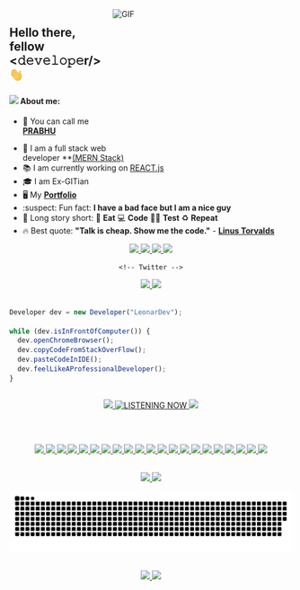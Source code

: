 <img align="right" alt="GIF" src="https://media.giphy.com/media/PiQejEf31116URju4V/giphy.gif" width=320 height=250 />

<h2> Hello there, fellow <𝚍𝚎𝚟𝚎𝚕𝚘𝚙𝚎r/> <img src="https://github.com/LeonarDev/LeonarDev/blob/main/Hi.gif" width="25"> </h2>
<h4> <img src="https://emoji.gg/assets/emoji/7279-vibecat.gif" width="24"/>  About me: </h4>

- 🦁 You can call me **[PRABHU](https://www.instagram.com/heris_patel/)**
<!-- - :office: I am a developer at **[Autoglass](https://www.autoglass.com.br/)** -->
- :green_heart: I am a full stack web developer **[(MERN Stack)](https://www.mongodb.com/mern-stack)
- :books: I am currently working on [REACT.js](https://reactjs.org/)
- 🎓 I am Ex-GITian
- 🖥️ My **[Portfolio](http://heristhesiya.rf.gd/)**
- :suspect: Fun fact: **I have a bad face but I am a nice guy**
- 🧠 Long story short: 🥑 **Eat** 💻 **Code** 💪🏽 **Test** ♻️ **Repeat**
- 🔥 Best quote: **"Talk is cheap. Show me the code."** - **[Linus Torvalds](https://github.com/torvalds)**

<div align="center">
  <!-- LINKEDIN -->
  <a href="https://www.linkedin.com/in/leonardomajevski/"> 
    <img src="https://img.shields.io/badge/linkedin-%230077B5.svg?&style=for-the-badge&logo=linkedin&logoColor=white"/>
  </a>
  
  <!-- MICROSOFT LEARN -->
  <a href = "https://docs.microsoft.com/pt-br/users/leonardev/">
    <img src="https://img.shields.io/badge/microsoft_Profile-0078D4?style=for-the-badge&logo=microsoft&logoColor=white">
  </a>

  <!-- INSTAGRAM -->
  <a href="https://www.instagram.com/maujevski/">
    <img src="https://img.shields.io/badge/instagram-%23E4405F.svg?&style=for-the-badge&logo=instagram&logoColor=white"/>
  </a>

  <!-- STEAM -->
  <a href="https://steamcommunity.com/id/maujevski">
    <img height="30em" src="https://img.shields.io/badge/Steam-000000?&style=for-the-badge&logo=steam&logoColor=white">
  </a>
  
    <!-- Twitter -->
  <a href="https://twitter.com/Heristhesiya1">
    <img height="30em" src="https://img.shields.io/twitter/url?color=blue&label=twitter&style=social">
  </a>
  
  <!-- GMAIL -->
  <a href = "mailto:leonardo.majevski@gmail.com">
    <img src="https://img.shields.io/badge/Gmail-D14836?style=for-the-badge&logo=gmail&logoColor=white">
  </a>
</div>

<br>

<!-- FUNNY CODE -->
```js
Developer dev = new Developer("LeonarDev");

while (dev.isInFrontOfComputer()) {
  dev.openChromeBrowser();
  dev.copyCodeFromStackOverFlow();
  dev.pasteCodeInIDE();
  dev.feelLikeAProfessionalDeveloper();
}
```

##
<!-- SPOTIFY -->
<div align="center">
  <a href="https://open.spotify.com/user/leonardomajevski">
    <img height="150px" src="https://spotify-github-profile.vercel.app/api/view?uid=leonardomajevski&cover_image=true&theme=novatorem">
    <img alt="LISTENING NOW" height="130px" src="https://media.giphy.com/media/J5B1Y8QZnzXXbLQIBu/giphy.gif">
    <img height="130px" src="https://media.giphy.com/media/ZZfJJBF8M1F1UYCU0n/source.gif">
  </a>
</div>

##

<br>
  
<p align="center">
  <!-- LINUX -->
  <a href="https://www.linux.org/">
     <img src="https://img.shields.io/badge/Linux-3f4854?style=for-the-badge&logo=linux&logoColor=000000"/>
  </a>
  
  <!-- Windows -->
  <a href="https://www.microsoft.com/pt-br/windows">
     <img src="https://img.shields.io/badge/Windows-3f4854?style=for-the-badge&logo=windows&logoColor=0078D4"/>
  </a>

  <!-- SHELL -->
  <a href="https://en.wikipedia.org/wiki/Shell_(computing)">
    <img src="https://img.shields.io/badge/Shell_Script-3f4854?style=for-the-badge&logo=windows-terminal&logoColor=white"/>
  </a>

  <!-- GIT -->
  <a href="https://git-scm.com/">
    <img src="https://img.shields.io/badge/git-3f4854?style=for-the-badge&logo=git&logoColor=E95420"/>
  </a>

  <!-- MARKDOWN -->
  <a href="https://daringfireball.net/projects/markdown/">
    <img src="https://img.shields.io/badge/markdown-3f4854?style=for-the-badge&logo=markdown&logoColor=white"/>
  </a>

  <!-- HTML -->
  <a href="https://www.w3.org/html/">
    <img src="https://img.shields.io/badge/HTML5-3f4854?style=for-the-badge&logo=html5&logoColor=E34F26"/>
  </a> 

  <!-- CSS -->
  <a href="https://www.w3schools.com/css/">
    <img src="https://img.shields.io/badge/CSS3-3f4854?style=for-the-badge&logo=css3&logoColor=1572B6"/>
  </a> 

  <!-- BOOTSTRAP -->
  <a href="https://getbootstrap.com/">
    <img src="https://img.shields.io/badge/Bootstrap-3f4854?style=for-the-badge&logo=bootstrap&logoColor=563D7C"/>
  </a>

  <!-- JAVASCRIPT -->
  <a href="https://developer.mozilla.org/en-US/docs/Web/JavaScript">
    <img src="https://img.shields.io/badge/JavaScript-3f4854?style=for-the-badge&logo=javascript&logoColor=F7DF1E"/>
  </a>

  <!-- JEST -->
  <a href ="https://jestjs.io/">
    <img src="https://img.shields.io/badge/Jest-3f4854?style=for-the-badge&logo=jest&logoColor=933E56"/>
  </a>

  <!-- REACT -->
  <a href="https://reactjs.org/">
    <img src="https://img.shields.io/badge/React-3f4854?style=for-the-badge&logo=react&logoColor=61DAFB"/>
  </a>

  <!-- TESTING LIBRARY -->
  <a href="https://testing-library.com/">
    <img src="https://img.shields.io/badge/Testing_Library-3f4854?style=for-the-badge&logo=testing-library&logoColor=EE493A"/>
  </a>

  <!-- REDUX -->
  <a href="https://redux.js.org/">
    <img src="https://img.shields.io/badge/Redux-3f4854?style=for-the-badge&logo=redux&logoColor=7856BC"/>
  </a>

  <!-- NODE -->
  <a href="https://nodejs.org/en/">
    <img src="https://img.shields.io/badge/node.js-3f4854?&style=for-the-badge&logo=node.js&logoColor=8CBF3E"/>
  </a>

  <!-- EXPRESS -->
  <a href="https://expressjs.com/">
    <img src="https://img.shields.io/badge/express.js-3f4854?&style=for-the-badge&logo=express&logoColor=white"/>
  </a>

  <!-- C# -->
  <a href="https://docs.microsoft.com/en-us/dotnet/csharp/">
    <img src="https://img.shields.io/badge/c_sharp-3f4854?&style=for-the-badge&logo=c-sharp&logoColor=9A4993"/>
  </a>

  <!-- .NET -->
  <a href="https://dotnet.microsoft.com/">
    <img src="https://img.shields.io/badge/.NET-3f4854?&style=for-the-badge&logo=.NET&logoColor=5027D5"/>
  </a>

  <!-- SQL ORACLE -->
  <a href="https://www.oracle.com/br/database/">
    <img src="https://img.shields.io/badge/pl/sql-3f4854?style=for-the-badge&logo=oracle&logoColor=9A4133"/>
  </a>

  <!-- NOSQL MONGODB -->
  <a href="https://www.mongodb.com/">
    <img src="https://img.shields.io/badge/NoSQL-3f4854?style=for-the-badge&logo=mongodb&logoColor=4A8D42"/>
  </a>

  <!-- SCRUM -->
  <a href="https://www.scrum.org/">
    <img src="https://img.shields.io/badge/Scrum-3f4854?style=for-the-badge&logo=clockify&logoColor=3A7C9A"/>
  </a>

  <!-- KANBAN -->
  <a href="https://www.scrum.org/resources/kanban-guide-scrum-teams">
    <img src="https://img.shields.io/badge/Kanban-3f4854?style=for-the-badge&logo=pinboard&logoColor=DD0000"/>
  </a>
</p>

<br>

<!-- GIT STATUS AND LANGS -->
<div align="center">
  <a href="https://github.com/LeonarDev">
  <img height="180em" src="https://github-readme-stats.vercel.app/api?username=leonardev&show_icons=true&theme=dark&count_private=true&bg_color=0D1117"/>
  <img height="180em" src="https://github-readme-stats.vercel.app/api/top-langs/?username=leonardev&layout=compact&langs_count=10&theme=dark&count_private=true&bg_color=0D1117"/>
</div>
  
<!-- SNAKE COMMITS -->
<p align="center">
  <img src="https://github.com/leonardev/leonardev/blob/output/github-contribution-grid-snake.svg">  
</p>

##

<!-- JOKES -->
<p align="center">
  <img src="https://readme-jokes.vercel.app/api">
  <img height="200px" src="https://media.giphy.com/media/FcT1BFYoHwJxu/giphy.gif">
</p>
